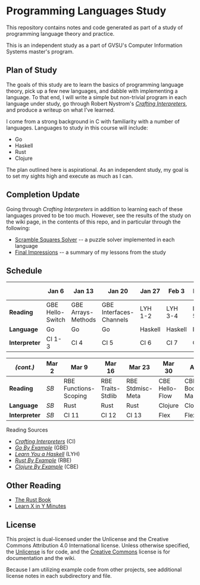 # Programming Languages Study

This repository contains notes and code generated as part of a study of programming language theory
and practice.

This is an independent study as a part of GVSU's Computer Information Systems master's program.

## Plan of Study

The goals of this study are to learn the basics of programming language theory, pick up a few new
languages, and dabble with implementing a language. To that end, I will write a simple but
non-trivial program in each language under study, go through Robert Nystrom's [_Crafting
Interpreters_](http://craftinginterpreters.com/contents.html), and produce a writeup on what I've
learned.

I come from a strong background in C with familiarity with a number of languages. Languages to study
in this course will include:

* Go
* Haskell
* Rust
* Clojure

The plan outlined here is aspirational. As an independent study, my goal is to set my sights high
and execute as much as I can.

## Completion Update

Going through _Crafting Interpreters_ in addition to learning each of these languages proved to be too much. However,
see the results of the study on the wiki page, in the contents of this repo, and in particular through the following:

- [Scramble Squares Solver](https://github.com/kkredit/scramble-squares-solver) -- a puzzle solver implemented in each
    language
- [Final Impressions](https://github.com/kkredit/pl-study/wiki/Final-Impressions) -- a summary of my lessons from the
    study

## Schedule

|                 | Jan 6            | Jan 13             | Jan 20                  | Jan 27  | Feb 3   | Feb 10  | Feb 17   | Feb 24         |
| --------------- | ---------------- | ------------------ | ----------------------- | ------- | ------- | ------- | -------- | -------------- |
| **Reading**     | GBE Hello-Switch | GBE Arrays-Methods | GBE Interfaces-Channels | LYH 1-2 | LYH 3-4 | LYH 5-6 | LYH 9-11 | RBE Hello-Flow |
| **Language**    | Go               | Go                 | Go                      | Haskell | Haskell | Haskell | Haskell  | Rust           |
| **Interpreter** | CI 1-3           | CI 4               | CI 5                    | CI 6    | CI 7    | CI 8    | CI 9     | CI 10          |

| _(cont.)_       | Mar 2 | Mar 9                 | Mar 16            | Mar 23           | Mar 30         | Apr 6            | Apr 13               |
| --------------- | ----- | --------------------- | ----------------- | ---------------- | -------------- | ---------------- | -------------------- |
| **Reading**     | _SB_  | RBE Functions-Scoping | RBE Traits-Stdlib | RBE Stdmisc-Meta | CBE Hello-Flow | CBE Boolean-Maps | CBE Sequences-Macros |
| **Language**    | _SB_  | Rust                  | Rust              | Rust             | Clojure        | Clojure          | Clojure              |
| **Interpreter** | _SB_  | CI 11                 | CI 12             | CI 13            | Flex           | Flex             | Flex                 |

Reading Sources

* [_Crafting Interpreters_](http://craftinginterpreters.com/contents.html) (CI)
* [_Go By Example_](https://gobyexample.com/) (GBE)
* [_Learn You a Haskell_](http://learnyouahaskell.com/chapters) (LYH)
* [_Rust By Example_](https://doc.rust-lang.org/stable/rust-by-example/) (RBE)
* [_Clojure By Example_](https://kimh.github.io/clojure-by-example/#about) (CBE)

## Other Reading

* [The Rust Book](https://doc.rust-lang.org/book/)
* [Learn X in Y Minutes](https://learnxinyminutes.com/)

## License

This project is dual-licensed under the Unlicense and the Creative Commons Attribution 4.0
International license. Unless otherwise specified, the [Unlicense](LICENSE_CODE) is for code, and
the [Creative Commons](LICENSE_DOCS) license is for documentation and the wiki.

Because I am utilizing example code from other projects, see additional license notes in each
subdirectory and file.

